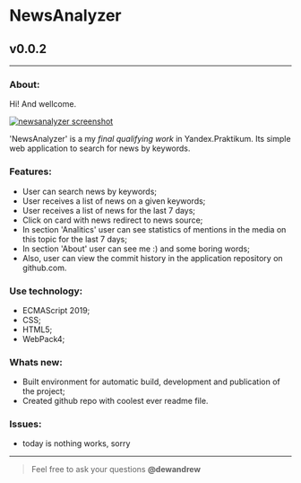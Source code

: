 # NewsAnalyzer
## v0.0.2
---
  
### About:

Hi! And wellcome. 

[![newsanalyzer screenshot](https://pictures.s3.yandex.net/resources/Snimok_ekrana_2019-10-11_v_15.05.22_1570795557.png "github.io/newsanalyzer")](https://somedev.github.io/newsanalyzer)

'NewsAnalyzer' is a my _final qualifying work_ in Yandex.Praktikum. Its simple web application to search for news by keywords.

### Features:

- User can search news by keywords;
- User receives a list of news on a given keywords;
- User receives a list of news for the last 7 days;
- Click on card with news redirect to news source;
- In section 'Analitics' user can see statistics of mentions in the media on this topic for the last 7 days;
- In section 'About' user can see me :) and some boring words;
- Also, user can view the commit history in the application repository on github.com.

### Use technology:

- ECMAScript 2019;
- CSS;
- HTML5;
- WebPack4;

### Whats new:

- Built environment for automatic build, development and publication of the project;
- Created github repo with coolest ever readme file.

### Issues:

- today is nothing works, sorry

-----
> Feel free to ask your questions **@dewandrew**
